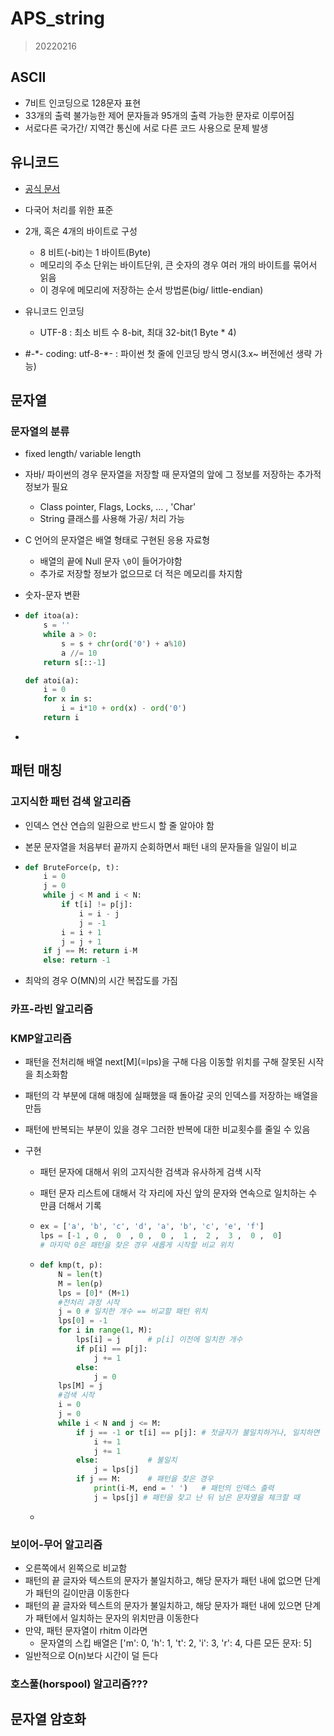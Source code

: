 # APS_string

> 20220216

## ASCII

* 7비트 인코딩으로 128문자 표현
* 33개의 출력 불가능한 제어 문자들과 95개의 출력 가능한 문자로 이루어짐
* 서로다른 국가간/ 지역간 통신에 서로 다른 코드 사용으로 문제 발생



## 유니코드

* [공식 문서](https://home.unicode.org/)
* 다국어 처리를 위한 표준
* 2개, 혹은 4개의 바이트로 구성
  * 8 비트(-bit)는 1 바이트(Byte)
  * 메모리의 주소 단위는 바이트단위, 큰 숫자의 경우 여러 개의 바이트를 묶어서 읽음
  * 이 경우에 메모리에 저장하는 순서 방법론(big/ little-endian)

* 유니코드 인코딩
  * UTF-8 : 최소 비트 수 8-bit, 최대 32-bit(1 Byte * 4)
* #-\*- coding: utf-8-\*- : 파이썬 첫 줄에 인코딩 방식 명시(3.x~ 버전에선 생략 가능)



## 문자열

### 문자열의 분류

* fixed length/ variable length
* 자바/ 파이썬의 경우 문자열을 저장할 때 문자열의 앞에 그 정보를 저장하는 추가적 정보가 필요
  * Class pointer, Flags, Locks, ... , 'Char'
  * String 클래스를 사용해 가공/ 처리 가능



* C 언어의 문자열은 배열 형태로 구현된 응용 자료형
  * 배열의 끝에 Null 문자 `\0`이 들어가야함
  * 추가로 저장할 정보가 없으므로 더 적은 메모리를 차지함



* 숫자-문자 변환

* ```python
  def itoa(a):
      s = ''
      while a > 0:
          s = s + chr(ord('0') + a%10)
          a //= 10
      return s[::-1]
  
  def atoi(a):
      i = 0
      for x in s:
          i = i*10 + ord(x) - ord('0')
      return i
  ```

* 



## 패턴 매칭

### 고지식한 패턴 검색 알고리즘

* 인덱스 연산 연습의 일환으로 반드시 할 줄 알아야 함

* 본문 문자열을 처음부터 끝까지 순회하면서 패턴 내의 문자들을 일일이 비교

* ```python
  def BruteForce(p, t):
      i = 0
      j = 0
      while j < M and i < N:
          if t[i] != p[j]:
              i = i - j
              j = -1
          i = i + 1
          j = j + 1
      if j == M: return i-M
      else: return -1
  ```

* 최악의 경우 O(MN)의 시간 복잡도를 가짐





### 카프-라빈 알고리즘





### KMP알고리즘

* 패턴을 전처리해 배열 next[M]\(=lps)을 구해 다음 이동할 위치를 구해 잘못된 시작을 최소화함
* 패턴의 각 부분에 대해 매칭에 실패했을 때 돌아갈 곳의 인덱스를 저장하는 배열을 만듬
* 패턴에 반복되는 부분이 있을 경우 그러한 반복에 대한 비교횟수를 줄일 수 있음



* 구현

  * 패턴 문자에 대해서 위의 고지식한 검색과 유사하게 검색 시작

  * 패턴 문자 리스트에 대해서 각 자리에 자신 앞의 문자와 연속으로 일치하는 수 만큼 더해서 기록

  * ```python
    ex = ['a', 'b', 'c', 'd', 'a', 'b', 'c', 'e', 'f']
    lps = [-1 , 0 ,  0  , 0 ,  0 ,  1 ,  2 ,  3 ,  0 ,  0]
    # 마지막 0은 패턴을 찾은 경우 새롭게 시작할 비교 위치
    ```

  * ```python
    def kmp(t, p):
        N = len(t)
        M = len(p)    
        lps = [0]* (M+1)
        #전처리 과정 시작
        j = 0 # 일치한 개수 == 비교할 패턴 위치
        lps[0] = -1
        for i in range(1, M):
            lps[i] = j		# p[i] 이전에 일치한 개수
            if p[i] == p[j]:
                j += 1
            else:
                j = 0
        lps[M] = j
        #검색 시작
        i = 0
        j = 0
        while i < N and j <= M:
            if j == -1 or t[i] == p[j]: # 첫글자가 불일치하거나, 일치하면
                i += 1
                j += 1
            else:			# 불일치
                j = lps[j]
            if j == M:		# 패턴을 찾은 경우
                print(i-M, end = ' ')	# 패턴의 인덱스 출력
                j = lps[j] # 패턴을 찾고 난 뒤 남은 문자열을 체크할 때
    ```

  * 



### 보이어-무어 알고리즘

* 오른쪽에서 왼쪽으로 비교함
* 패턴의 끝 글자와 텍스트의 문자가 불일치하고, 해당 문자가 패턴 내에 없으면 
  단계가 패턴의 길이만큼 이동한다
* 패턴의 끝 글자와 텍스트의 문자가 불일치하고, 해당 문자가 패턴 내에 있으면 
  단계가 패턴에서 일치하는 문자의 위치만큼 이동한다
* 만약, 패턴 문자열이 rhitm 이라면
  * 문자열의 스킵 배열은 ['m': 0, 'h': 1, 't': 2, 'i': 3, 'r': 4, 다른 모든 문자: 5]
* 일반적으로 O(n)보다 시간이 덜 든다



### 호스풀(horspool) 알고리즘???



## 문자열 암호화

